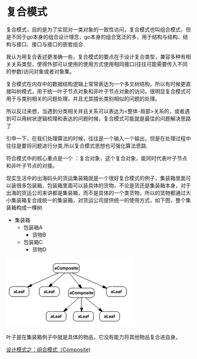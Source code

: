 # 复合模式

复合模式，目的是为了实现对一类对象的一致性访问，复合模式也叫组合模式，但是不同于go本身的组合设计理念，go本身的组合宽泛的多，用于结构与结构、结构与接口、接口与接口的嵌套组合.

我认为用复合表述更准确一些，复合模式的要点在于设计复合类型，兼容多种有相关关系类型，使得外部可以使用的使用方式使用相同接口(往往可能需要传入不同的参数)访问对象或者对象集。

复合模式在内存中的数据结构逻辑上常常表达为一个多叉树结构，所以有时候更直接叫树模式，用于统一叶子节点对象和非叶子节点对象的访问，很明显复合模式可用于与类别相关的问题处理，并且尤其擅长类别相似的问题的处理。

所以反过来想，当遇到分类相关并且关系可以表达为<整体-局部>关系的，或者遇到可以用树状逻辑梳理和表达的问题时候，复合模式可能就是最佳的问题解决思路了

引申一下，在我们处理算法的时候，往往是一个输入一个输出，但是在处理过程中往往是要将问题进行分类,所以复合模式思想也可强化算法思路.

符合模式中的核心重点是一个 ：复合对象，这个复合对象，能同时代表叶子节点和非叶子节点的对接。


现实生活中的出海码头的货运集装箱就是一个很好复合模式的例子，集装箱里面可以装很多包装箱，包装箱里面可以装具体的货物，不论是货还是集装箱本身，对于出海的货运公司来讲都是集装箱，而不是具体的一个类货物，所以的货物都通过大小集装箱复合成统一的集装箱，对货运公司提供统一的使用方式，如下图，整个集装箱构成一棵树.

- 集装箱
  - 包装箱A
    - 货物B
  - 包装箱C
    - 货物D

![一个示例](../../images/Composite.png)

叶子是在集装箱例子中就是具体的物品，它没有能力将其他物品复合进自身。

[设计模式之：组合模式（Composite)](https://www.cnblogs.com/dragonflyyi/p/5043144.html)

